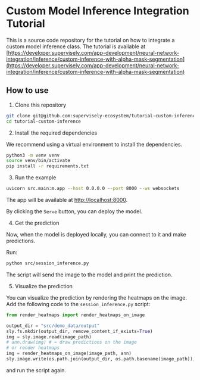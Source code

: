 # Custom Model Inference Integration Tutorial

This is a source code repository for the tutorial on how to integrate a custom model inference class. The tutorial is available at [https://developer.supervisely.com/app-development/neural-network-integration/inference/custom-inference-with-alpha-mask-segmentation](https://developer.supervisely.com/app-development/neural-network-integration/inference/custom-inference-with-alpha-mask-segmentation)

## How to use

1. Clone this repository

```bash
git clone git@github.com:supervisely-ecosystem/tutorial-custom-inference.git
cd tutorial-custom-inference
```

2. Install the required dependencies

We recommend using a virtual environment to install the dependencies.

```bash
python3 -m venv venv
source venv/bin/activate
pip install -r requirements.txt
```

3. Run the example

```bash
uvicorn src.main:m.app --host 0.0.0.0 --port 8000 --ws websockets
```

The app will be available at <a href="http://localhost:8000" target="_blank">http://localhost:8000</a>.

By clicking the `Serve` button, you can deploy the model.

4. Get the prediction

Now, when the model is deployed locally, you can connect to it and make predictions.

Run:

```bash
python src/session_inference.py
```

The script will send the image to the model and print the prediction.

5. Visualize the prediction

You can visualize the prediction by rendering the heatmaps on the image. Add the following code to the `session_inference.py` script:

```python
from render_heatmaps import render_heatmaps_on_image

output_dir = "src/demo_data/output"
sly.fs.mkdir(output_dir, remove_content_if_exists=True)
img = sly.image.read(image_path)
# ann.draw(img) # ⬅︎ draw predictions on the image
# or render heatmaps
img = render_heatmaps_on_image(image_path, ann)
sly.image.write(os.path.join(output_dir, os.path.basename(image_path)), img)
```

and run the script again.
